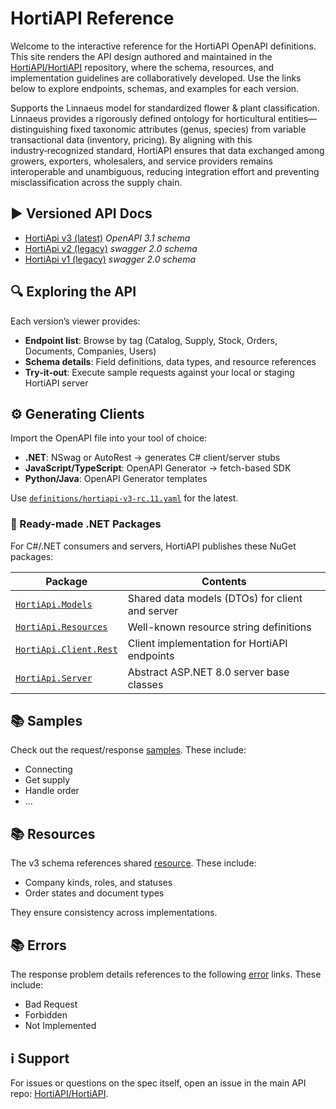 # HortiAPI Reference

Welcome to the interactive reference for the HortiAPI OpenAPI definitions. This site renders the API design authored and maintained in the [HortiAPI/HortiAPI](https://github.com/HortiAPI/HortiAPI) repository, where the schema, resources, and implementation guidelines are collaboratively developed. Use the links below to explore endpoints, schemas, and examples for each version.

Supports the Linnaeus model for standardized flower & plant classification. Linnaeus provides a rigorously defined ontology for horticultural entities—distinguishing fixed taxonomic attributes (genus, species) from variable transactional data (inventory, pricing). By aligning with this industry‑recognized standard, HortiAPI ensures that data exchanged among growers, exporters, wholesalers, and service providers remains interoperable and unambiguous, reducing integration effort and preventing misclassification across the supply chain.

## ▶️ Versioned API Docs

* [HortiApi v3 (latest)](/v3) *OpenAPI 3.1 schema*
* [HortiApi v2 (legacy)](/v2) *swagger 2.0 schema*
* [HortiApi v1 (legacy)](/v1) *swagger 2.0 schema*

## 🔍 Exploring the API

Each version’s viewer provides:

* **Endpoint list**: Browse by tag (Catalog, Supply, Stock, Orders, Documents, Companies, Users)
* **Schema details**: Field definitions, data types, and resource references
* **Try-it-out**: Execute sample requests against your local or staging HortiAPI server

## ⚙️ Generating Clients

Import the OpenAPI file into your tool of choice:

* **.NET**: NSwag or AutoRest → generates C# client/server stubs
* **JavaScript/TypeScript**: OpenAPI Generator → fetch-based SDK
* **Python/Java**: OpenAPI Generator templates

Use [`definitions/hortiapi-v3-rc.11.yaml`](/definitions/hortiapi-v3-rc.11.yaml) for the latest.

### 🧩 Ready-made .NET Packages

For C#/.NET consumers and servers, HortiAPI publishes these NuGet packages:

| Package                                                                       | Contents                                          |
| ----------------------------------------------------------------------------- | ------------------------------------------------- |
| [`HortiApi.Models`](https://www.nuget.org/packages/HortiApi.Models)           | Shared data models (DTOs) for client and server   |
| [`HortiApi.Resources`](https://www.nuget.org/packages/HortiApi.Resources)     | Well-known resource string definitions            |
| [`HortiApi.Client.Rest`](https://www.nuget.org/packages/HortiApi.Client.Rest) | Client implementation for HortiAPI endpoints      |
| [`HortiApi.Server`](https://www.nuget.org/packages/HortiApi.Server)           | Abstract ASP.NET 8.0 server base classes          |

## 📚 Samples

Check out the request/response [samples](/sample). These include:

* Connecting
* Get supply
* Handle order
* ...

## 📚 Resources

The v3 schema references shared [resource](/resource). These include:

* Company kinds, roles, and statuses
* Order states and document types

They ensure consistency across implementations.

## 📚 Errors

The response problem details references to the following [error](/error) links. These include:

* Bad Request
* Forbidden
* Not Implemented

## ℹ️ Support

For issues or questions on the spec itself, open an issue in the main API repo: [HortiAPI/HortiAPI](https://github.com/HortiAPI/HortiAPI/issues).
